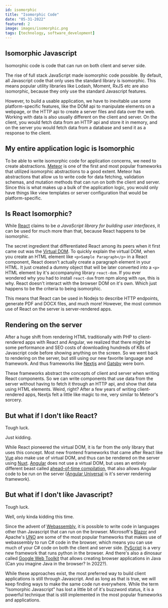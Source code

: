 ```yaml
---
id: isomorphic
title: "Isomorphic Code"
date: "05-31-2022"
featured: 2
image: images/isomorphic.png
tags: [technology, software_development]
---
```


## Isomorphic Javascript

Isomorphic code is code that can run on both client and server side.

The rise of full stack JavaScript made isomorphic code possible. By default, all Javascript code that only uses the standard library is isomorphic. This means popular utility libraries like Lodash, Moment, RxJS etc are also isomorphic, because they only use the standard Javascript features.

However, to build a usable application, we have to inevitable use some platform-specific features, like the DOM api to manipulate elements on a webpage, or the HTTP api to create a server files and data over the web. Working with data is also usually different on the client and server. On the client, you would fetch data from an HTTP api and store it in memory, and on the server you would fetch data from a database and send it as a response to the client.

## My entire application logic is Isomorphic

To be able to write isomorphic code for application concerns, we need to create abstractions. [Meteor](https://www.meteor.com/) is one of the first and most popular frameworks that utilized isomorphic abstractions to a good extent. Meteor has abstractions that allow us to write code for data fetching, validation schemas, and mutation methods that can run on both the client and server. Since this is what makes up a bulk of the application logic, you would only have things like view templates or server configuration that would be platform-specific.

## Is React Isomorphic?

While [React](https://reactjs.org/) claims to be _a JavaScript library for building user interfaces_, it can be used for much more than that, because React happens to be isomorphic.

The secret ingredient that differentiated React among its peers when it first came out was the [Virtual DOM](https://reactjs.org/docs/faq-internals.html). To quickly explain the virtual DOM, when you create an HTML element like `<p>Sample Paragraph</p>` in a React component, React doesn't actually create a paragraph element in your HTML. It just created a dummy object that will be later converted into a `<p>` HTML element by it's accompanying library `react-dom`. If you ever wondered why you had to install `react-dom` from npm along with `npm`, this is why. React doesn't interact with the browser DOM on it's own. Which just happens to be the criteria to being isomorphic.

This means that React can be used in Nodejs to describe HTTP endpoints, generate PDF and DOCX files, and much more! However, the most common use of React on the server is server-rendered apps.

## Rendering on the server

After a huge shift from rendering HTML traditionally with PHP to client-rendered apps with React and Angular, we realized that there might be some performance and SEO costs of downloading hundreds of KBs of Javascript code before showing anything on the screen. So we went back to rendering on the server, but still using our new favorite language and framework. And thus frameworks like [Nextjs](https://nextjs.org/) and [Gatsby](https://www.gatsbyjs.com/) were born.

These frameworks abstract the concepts of client and server when writing React components. So we can write components that use data from the server without having to fetch it through an HTTP api, and show that data using HTML elements. Weird, right? After a few years of writing client-rendered apps, Nextjs felt a little like magic to me, very similar to Meteor's sorcery.

## But what if I don't like React?

Tough luck.

Just kidding.

While React pioneered the virtual DOM, it is far from the only library that uses this concept. Most new frontend frameworks that came after React like [Vue](https://vuejs.org/) also make use of virtual DOM, and thus can be rendered on the server using [Nuxt](https://nuxtjs.org/). [Angular](https://angular.io/) does not use a virtual DOM, but uses an entirely different beast called [ahead-of-time compilation](https://angular.io/guide/aot-compiler), that also allows Angular code to be run on the server ([Angular Universal](https://angular.io/guide/universal) is it's server rendering framework).

## But what if I don't like Javascript?

Tough luck.

Well, only kinda kidding this time.

Since the advent of [Webassembly](https://webassembly.org/), it is possible to write code in languages other than Javascript that can run on the browser. Microsoft's [Blazor](https://dotnet.microsoft.com/en-us/apps/aspnet/web-apps/blazor) and Apache's [UNO](https://platform.uno/) are some of the most popular frameworks that makes use of webassembly to run C# code in the browser, which means you can use much of your C# code on both the client and server side. [PyScript](https://pyscript.net/) is a very new framework that runs python in the browser. And there's also a dinosaur called [Google Web Toolkit](https://www.gwtproject.org/) that allows creating browser applications in Java (Can you imagine Java in the browser? In 2022?).

While these approaches exist, the most preferred way to build client applications is still through Javascript. And as long as that is true, we will keep finding ways to make the same code run everywhere. While the term "Isomorphic Javascript" has lost a little bit of it's buzzword status, it is a powerful technique that is still implemented in the most popular frameworks and applications.
